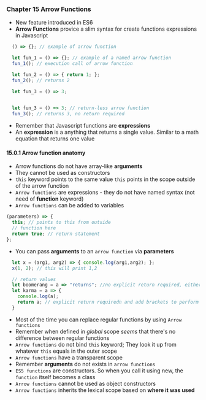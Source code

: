 ### Chapter 15 Arrow Functions
- New feature introduced in ES6
- **Arrow Functions** provice a slim syntax for create functions expressions in Javascript
```javascript
  () => {}; // example of arrow function

  let fun_1 = () => {}; // example of a named arrow function
  fun_1(); // execution call of arrow function

  let fun_2 = () => { return 1; };
  fun_2(); // returns 2

  let fun_3 = () => 3;
  

  let fun_3 = () => 3; // return-less arrow function
  fun_3(); // returns 3, no return required
```
- Remember that Javascript functions are **expressions**
- An **expression** is a anything that returns a single value. Similar to a math equation that returns one value
 
#### 15.0.1 Arrow function anatomy
- Arrow functions do not have array-like **arguments**
- They cannot be used as constructors
- `this` keyword points to the same value `this` points in the scope outside of the arrow function
- `Arrow functions` are expressions - they do not have named syntax (not need of **function** keyword)
- `Arrow functions` can be added to variables
```javascript
(parameters) => { 
  this; // points to this from outside
  // function here
  return true; // return statement
};
```
- You can pass **arguments** to an `arrow function` via **parameters**
```javascript
  let x = (arg1, arg2) => { console.log(arg1,arg2); };
  x(1, 2); // this will print 1,2

  // return values
  let boomerang = a => "returns"; //no explicit return required, either brackets
  let karma = a => { 
    console.log(a);
    return a; // explicit return requiredn and add brackets to perform operation
  }
```
- Most of the time you can replace regular functions by using `Arrow functions`
- Remember when defined in _global_ scope _seems_ that there's no difference between regular functions
- `Arrow functions` do not bind `this` keyword; They look it up from whatever `this` equals in the outer scope
- `Arrow functions` have a transparent scope
- Remember **arguments** do not exists in `arrow functions`
- `ES5 functions` are constructors. So when you call it using new, the `function` itself becomes a class
- `Arrow functions` cannot be used as object constructors
- `Arrow functions` inherits the lexical scope based on **where it was used**  


